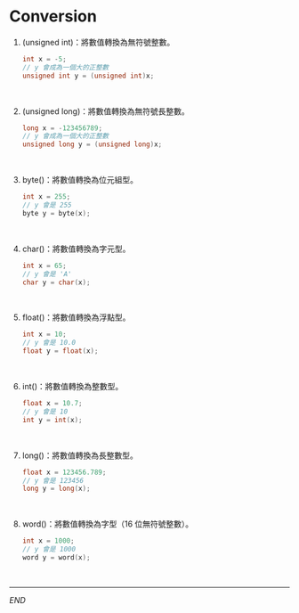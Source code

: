 # Conversion

1. (unsigned int)：將數值轉換為無符號整數。

    ```cpp
    int x = -5;
    // y 會成為一個大的正整數
    unsigned int y = (unsigned int)x; 
    ```

<br>

2. (unsigned long)：將數值轉換為無符號長整數。

    ```cpp
    long x = -123456789;
    // y 會成為一個大的正整數
    unsigned long y = (unsigned long)x; 
    ```

<br>

3. byte()：將數值轉換為位元組型。

    ```cpp
    int x = 255;
    // y 會是 255
    byte y = byte(x); 
    ```

<br>

4. char()：將數值轉換為字元型。

    ```cpp
    int x = 65;
    // y 會是 'A'
    char y = char(x); 
    ```

<br>

5. float()：將數值轉換為浮點型。

    ```cpp
    int x = 10;
    // y 會是 10.0
    float y = float(x); 
    ```

<br>

6. int()：將數值轉換為整數型。

    ```cpp
    float x = 10.7;
    // y 會是 10
    int y = int(x); 
    ```

<br>

7. long()：將數值轉換為長整數型。

    ```cpp
    float x = 123456.789;
    // y 會是 123456
    long y = long(x); 
    ```

<br>

8. word()：將數值轉換為字型（16 位無符號整數）。

    ```cpp
    int x = 1000;
    // y 會是 1000
    word y = word(x); 
    ```

<br>

___

_END_